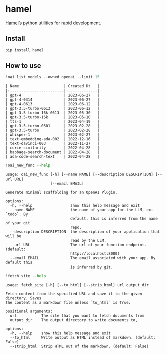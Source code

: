 # hamel

<!-- WARNING: THIS FILE WAS AUTOGENERATED! DO NOT EDIT! -->

[Hamel’s](https://hamel.dev) python utilities for rapid development.

## Install

``` sh
pip install hamel
```

## How to use

``` python
!oai_list_models --owned openai --limit 15
```

    | Name                    | Created Dt   |
    |:------------------------|:-------------|
    | gpt-4                   | 2023-06-27   |
    | gpt-4-0314              | 2023-06-27   |
    | gpt-4-0613              | 2023-06-12   |
    | gpt-3.5-turbo-0613      | 2023-06-12   |
    | gpt-3.5-turbo-16k-0613  | 2023-05-30   |
    | gpt-3.5-turbo-16k       | 2023-05-10   |
    | tts-1                   | 2023-04-19   |
    | gpt-3.5-turbo-0301      | 2023-02-28   |
    | gpt-3.5-turbo           | 2023-02-28   |
    | whisper-1               | 2023-02-27   |
    | text-embedding-ada-002  | 2022-12-16   |
    | text-davinci-003        | 2022-11-27   |
    | curie-similarity        | 2022-04-28   |
    | babbage-search-document | 2022-04-28   |
    | ada-code-search-text    | 2022-04-28   |

``` python
!oai_new_func --help
```

    usage: oai_new_func [-h] [--name NAME] [--description DESCRIPTION] [--url URL]
                        [--email EMAIL]

    Generate minimal scaffolding for an OpenAI Plugin.

    options:
      -h, --help                 show this help message and exit
      --name NAME                the name of your app for the LLM, ex: `todo`. By
                                 default, this is inferred from the name of your git
                                 repo.
      --description DESCRIPTION  the description of your application that will be
                                 read by the LLM.
      --url URL                  The url of your function endpoint. (default:
                                 http://localhost:8000)
      --email EMAIL              The email associated with your app. By default this
                                 is inferred by git.

``` python
!fetch_site --help
```

    usage: fetch_site [-h] [--to_html] [--strip_html] url output_dir

    Fetch content from the specified URL and save it to the given directory. Saves
    the content as a markdown file unless `to_html` is True.

    positional arguments:
      url           The site that you want to fetch documents from
      output_dir    The output directory to write documents to,

    options:
      -h, --help    show this help message and exit
      --to_html     Write output as HTML instead of markdown. (default: False)
      --strip_html  Strip HTML out of the markdown. (default: False)
